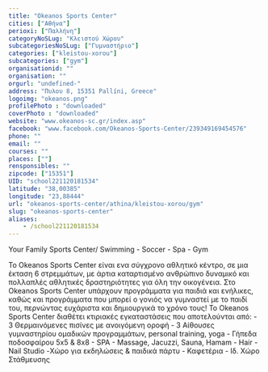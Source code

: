 ```yaml
---
title: "Okeanos Sports Center"
cities: ["Αθήνα"]
perioxi: ["Παλλήνη"]
categoryNoSLug: "Κλειστού Χώρου"
subcategoriesNoSLug: ["Γυμναστήριο"]
categories: ["kleistou-xorou"]
subcategories: ["gym"]
organisationid: ""
organisation: ""
orgurl: "undefined-"
address: "Πυλoυ 8, 15351 Pallíni, Greece"
logoimg: "okeanos.png"
profilePhoto : "downloaded"
coverPhoto : "downloaded"
website: "www.okeanos-sc.gr/index.asp"
facebook: "www.facebook.com/Okeanos-Sports-Center/239349169454576"
phone: ""
email: ""
courses: ""
places: [""]
rensponsibles: ""
zipcode: ["15351"]
UID: "school221120181534"
latitude: "38,00385"
longitude: "23,88444"
url: "okeanos-sports-center/athina/kleistou-xorou/gym"
slug: "okeanos-sports-center"
aliases:
    - /school221120181534
---
```



Your Family Sports Center/ Swimming - Soccer - Spa - Gym

Το Okeanos Sports Center είναι ενα σύγχρονο αθλητικό κέντρο, σε μια έκταση 6 στρεμμάτων, με άρτια καταρτισμένο ανθρώπινο δυναμικό και πολλαπλές αθλητικές δραστηριότητες για όλη την οικογένεια. Στο Okeanos Sports Center υπάρχουν προγράμματα για παιδιά και ενήλικες, καθώς και προγράμματα που μπορεί ο γονιός να γυμναστεί με το παιδί του, περνώντας ευχάριστα και δημιουργικά το χρόνο τους! To Okeanos Sports Center διαθέτει κτιριακές εγκαταστάσεις που αποτελούνται από: - 3 Θερμαινόμενες πισίνες με ανοιγόμενη οροφή - 3 Αίθουσες γυμναστηρίου ομαδικών προγραμμάτων, personal training, yoga - Γήπεδα ποδοσφαίρου 5x5 &amp; 8x8 - SPA - Massage, Jacuzzi, Sauna, Hamam - Hair - Nail Studio -Χώρο για εκδηλώσεις &amp; παιδικά πάρτυ - Καφετέρια - Ιδ. Χώρο Στάθμευσης